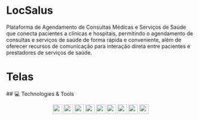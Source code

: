 # LocSalus
Plataforma de Agendamento de Consultas Médicas e Serviços de Saúde que conecta pacientes a clínicas e hospitais, permitindo o agendamento de consultas e serviços de saúde de forma rápida e conveniente, além de oferecer recursos de comunicação para interação direta entre pacientes e prestadores de serviços de saúde.
# Telas
<div align="center">
<img src="[[https://desblogada.files.wordpress.co...](https://www.canva.com/design/DAFPNzS5OZo/Qwf10SgeeEqJ4ICX-JN8Vw/edit?utm_content=DAFPNzS5OZo&utm_campaign=designshare&utm_medium=link2&utm_source=sharebutton)](https://www.canva.com/design/DAFPNzS5OZo/Qwf10SgeeEqJ4ICX-JN8Vw/edit)" width="0px" />
</div>
## 💻 Technologies & Tools

<p align="center">
  
 <img src="https://img.shields.io/badge/-JAVA-CB3837?style=flat-square&logo=java&logoColor=white" height="25"/>
 <img src="https://img.shields.io/badge/-.NET-181717?style=flat-square&logo=dotnet" height="25"/>
 <img src="https://img.shields.io/badge/-javascript-%23F7DF1E?style=flat-square&logo=javascript&logoColor=black" height="25"/>
 <img src="https://img.shields.io/badge/typescript%20-%23007ACC.svg?&style=for-the-badge&logo=typescript&logoColor=white" height="25"/> 
 <img src="https://img.shields.io/badge/react%20-%2320232a.svg?&style=for-the-badge&logo=react&logoColor=%2361DAFB" height="25"/>
 <img src="https://img.shields.io/badge/bootstrap%20-%23563D7C.svg?&style=for-the-badge&logo=bootstrap&logoColor=white" height="25"/>
 <img src="https://img.shields.io/badge/-npm-CB3837?style=flat-square&logo=npm" height="25"/>
 <img src="https://img.shields.io/badge/-GitHub-181717?style=flat-square&logo=github" height="25"/>
 <img src="https://img.shields.io/badge/-Blazor-4B088A?style=flat-square&logo=blazor" height="25"/>
